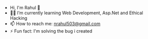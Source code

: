 - Hi, I'm Rahul  👋
- 👨‍💻 I’m currently learning Web Development, Asp.Net and Ethical Hacking
- 📫 How to reach me: nrahul503@gmail.com
- ⚡ Fun fact: I'm solving the bug i created
<!--
**RahulNeupane/RahulNeupane** is a ✨ _special_ ✨ repository because its `README.md` (this file) appears on your GitHub profile.

Here are some ideas to get you started:

- 🔭 I’m currently working on ...
- 👯 I’m looking to collaborate on ...
- 🤔 I’m looking for help with ...
- 💬 Ask me about ...
- 📫 How to reach me: ...
- 😄 Pronouns: ...
- ⚡ Fun fact: ...
-->
